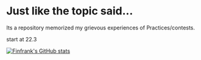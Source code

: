 # Just like the topic said...
Its a repository memorized my grievous experiences of Practices/contests.

start at 22.3

[![Finfrank's GitHub stats](https://github-readme-stats.vercel.app/api?username=Finfrank&hide=stars,prs,issues,contribs&count_private=true)](https://github.com/anuraghazra/github-readme-stats)
